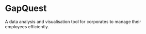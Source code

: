 # GapQuest
A data analysis and visualisation tool for corporates to manage their employees efficiently. 
